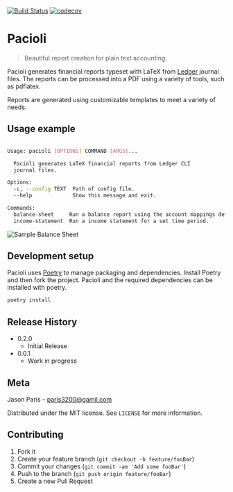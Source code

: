 [![Build Status](https://travis-ci.org/paris3200/pacioli.svg?branch=master)](https://travis-ci.org/paris3200/pacioli) [![codecov](https://codecov.io/gh/paris3200/pacioli/branch/master/graph/badge.svg?token=8JRRTMR6QO)](undefined)


# Pacioli
> Beautiful report creation for plain text accounting.

Pacioli generates financial reports typeset with LaTeX from
[Ledger](http://www.ledger-cli.org) journal files.  The reports can be processed into a PDF using a variety of tools, such as pdflatex.

Reports are generated using customizable templates to meet a variety of needs.


## Usage example
```sh

Usage: pacioli [OPTIONS] COMMAND [ARGS]...

  Pacioli generates LaTeX financial reports from Ledger CLI
  journal files.

Options:
  -c, --config TEXT  Path of config file.
  --help             Show this message and exit.

Commands:
  balance-sheet     Run a balance report using the account mappings defined...
  income-statement  Run a income statement for a set time period.
```

![Sample Balance Sheet](https://imgur.com/K9sHBIb.png)
## Development setup

Pacioli uses [Poetry](https://python-poetry.org) to manage packaging and dependencies.  Install Poetry and then fork the project.  Pacioli and the required dependencies can be installed with poetry.

```sh
poetry install
```

## Release History

* 0.2.0
    * Initial Release
* 0.0.1
    * Work in progress

## Meta

Jason Paris – paris3200@gamil.com

Distributed under the MIT license. See ``LICENSE`` for more information.

## Contributing

1. Fork it
2. Create your feature branch (`git checkout -b feature/fooBar`)
3. Commit your changes (`git commit -am 'Add some fooBar'`)
4. Push to the branch (`git push origin feature/fooBar`)
5. Create a new Pull Request

<!-- Markdown link & img dfn's -->
